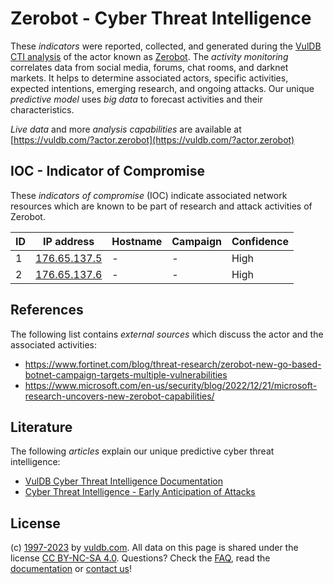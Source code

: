 # Zerobot - Cyber Threat Intelligence

These _indicators_ were reported, collected, and generated during the [VulDB CTI analysis](https://vuldb.com/?kb.cti) of the actor known as [Zerobot](https://vuldb.com/?actor.zerobot). The _activity monitoring_ correlates data from social media, forums, chat rooms, and darknet markets. It helps to determine associated actors, specific activities, expected intentions, emerging research, and ongoing attacks. Our unique _predictive model_ uses _big data_ to forecast activities and their characteristics.

_Live data_ and more _analysis capabilities_ are available at [https://vuldb.com/?actor.zerobot](https://vuldb.com/?actor.zerobot)

## IOC - Indicator of Compromise

These _indicators of compromise_ (IOC) indicate associated network resources which are known to be part of research and attack activities of Zerobot.

ID | IP address | Hostname | Campaign | Confidence
-- | ---------- | -------- | -------- | ----------
1 | [176.65.137.5](https://vuldb.com/?ip.176.65.137.5) | - | - | High
2 | [176.65.137.6](https://vuldb.com/?ip.176.65.137.6) | - | - | High

## References

The following list contains _external sources_ which discuss the actor and the associated activities:

* https://www.fortinet.com/blog/threat-research/zerobot-new-go-based-botnet-campaign-targets-multiple-vulnerabilities
* https://www.microsoft.com/en-us/security/blog/2022/12/21/microsoft-research-uncovers-new-zerobot-capabilities/

## Literature

The following _articles_ explain our unique predictive cyber threat intelligence:

* [VulDB Cyber Threat Intelligence Documentation](https://vuldb.com/?kb.cti)
* [Cyber Threat Intelligence - Early Anticipation of Attacks](https://www.scip.ch/en/?labs.20201022)

## License

(c) [1997-2023](https://vuldb.com/?kb.changelog) by [vuldb.com](https://vuldb.com/?kb.about). All data on this page is shared under the license [CC BY-NC-SA 4.0](https://creativecommons.org/licenses/by-nc-sa/4.0/). Questions? Check the [FAQ](https://vuldb.com/?kb.faq), read the [documentation](https://vuldb.com/?kb) or [contact us](https://vuldb.com/?contact)!
